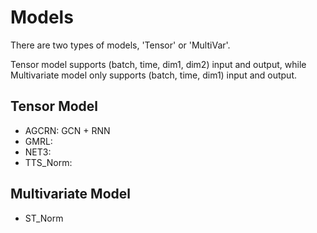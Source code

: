 # Models

There are two types of models, 'Tensor' or 'MultiVar'.

Tensor model supports (batch, time, dim1, dim2) input and output, while Multivariate model only supports (batch, time, dim1) input and output.

## Tensor Model
+ AGCRN: GCN + RNN
+ GMRL: 
+ NET3: 
+ TTS_Norm: 


## Multivariate Model
+ ST_Norm